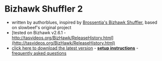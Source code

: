 # Bizhawk Shuffler 2
* written by authorblues, inspired by [Brossentia's Bizhawk Shuffler](https://github.com/brossentia/BizHawk-Shuffler), based on slowbeef's original project
* [tested on Bizhawk v2.6.1 - http://tasvideos.org/BizHawk/ReleaseHistory.html](http://tasvideos.org/BizHawk/ReleaseHistory.html)
* [click here to download the latest version](https://github.com/authorblues/bizhawk-shuffler-2/archive/refs/heads/main.zip) - **[setup instructions](https://github.com/authorblues/bizhawk-shuffler-2/wiki/Setup-Instructions)** - [frequently asked questions](https://github.com/authorblues/bizhawk-shuffler-2/wiki/Frequently-Asked-Questions)
